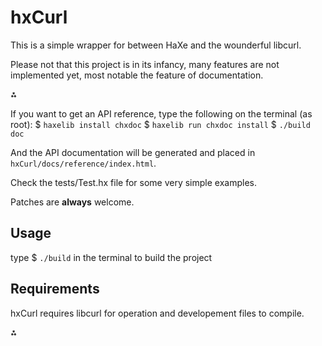 hxCurl
======

This is a simple wrapper for between HaXe and the wounderful libcurl.

Please not that this project is in its infancy, many features are not
implemented yet, most notable the feature of documentation.

⁂

If you want to get an API reference, type the following on the terminal (as root):
$ `haxelib install chxdoc`
$ `haxelib run chxdoc install`
$ `./build doc`

And the API documentation will be generated and placed in
`hxCurl/docs/reference/index.html`.

Check the tests/Test.hx file for some very simple examples.

Patches are **always** welcome.

Usage
-----
type $ `./build` in the terminal to build the project

Requirements
------------
hxCurl requires libcurl for operation and developement files to compile.



⁂
